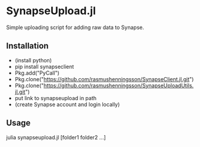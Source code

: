 # SynapseUpload.jl
Simple uploading script for adding raw data to Synapse.

## Installation
- (install python)
- pip install synapseclient
- Pkg.add("PyCall")
- Pkg.clone("https://github.com/rasmushenningsson/SynapseClient.jl.git")
- Pkg.clone("https://github.com/rasmushenningsson/SynapseUploadUtils.jl.git")
- put link to synapseupload in path
- (create Synapse account and login locally)

## Usage
julia synapseupload.jl [folder1 folder2 ...]
